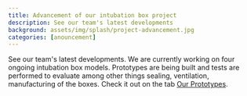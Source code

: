```yaml
---
title: Advancement of our intubation box project
description: See our team's latest developments
background: assets/img/splash/project-advancement.jpg
categories: [anouncement]
---
```

See our team's latest developments. We are currently working on four ongoing intubation box models. Prototypes are being built and tests are performed to evaluate among other things sealing, ventilation, manufacturing of the boxes. Check it out on the tab [Our Prototypes](https://paretoux.github.io/prototypes/).